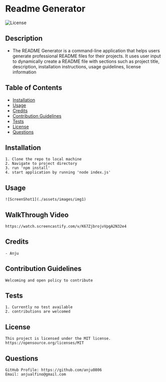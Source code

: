 
  # Readme Generator

  ![License](https://img.shields.io/badge/License-MIT-yellow.svg)

  ## Description
  - The README Generator is a command-line application that helps users generate professional README files for their projects. It uses user input to dynamically create a README file with sections such as project title, description, installation instructions, usage guidelines, license information

  ## Table of Contents
   - [Installation](#installation)
   - [Usage](#usage)
   - [Credits](#credits)
   - [Contribution Guidelines](#contributionguidelines)
   - [Tests](#tests)
   - [License](#license)
   - [Questions](#questions)

  ## Installation
    1. Clone the repo to local machine
    2. Navigate to project directory
    3. run 'npm install'
    4. start application by running 'node index.js'

  ## Usage
    ![ScreenShot1](./assets/images/img1)

  ## WalkThrough Video
    https://watch.screencastify.com/v/K67ZjbrojvVpgA2N32e4

  ## Credits
    - Anju

  ## Contribution Guidelines
    Welcoming and open policy to contribute

  ## Tests
    1. Currently no test available
    2. contributions are welcomed

  ## License
    This project is licensed under the MIT license.
    https://opensource.org/licenses/MIT

  ## Questions
    GitHub Profile: https://github.com/anju0806
    Email: anjualfino@gmail.com
